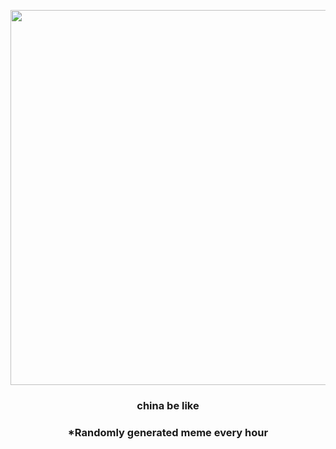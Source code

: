 <p align="center">
        <img src="https://i.redd.it/4ws8cxwrz2u91.jpg" width="600" height="600">
        </p>
        <h3 align="center">china be like</h3>
        <h3 align="center">*Randomly generated meme every hour</h3>
    